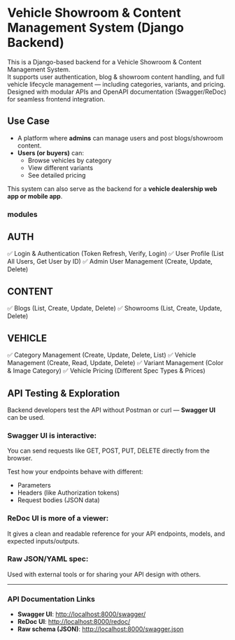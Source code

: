 # Vehicle Showroom & Content Management System (Django Backend)

This is a Django-based backend for a Vehicle Showroom & Content Management System.  
It supports user authentication, blog & showroom content handling, and full vehicle lifecycle management — including categories, variants, and pricing. Designed with modular APIs and OpenAPI documentation (Swagger/ReDoc) for seamless frontend integration.

## Use Case

- A platform where **admins** can manage users and post blogs/showroom content.
- **Users (or buyers)** can:
  - Browse vehicles by category
  - View different variants
  - See detailed pricing

This system can also serve as the backend for a **vehicle dealership web app or mobile app**.

### modules

AUTH
-------
✅ Login & Authentication (Token Refresh, Verify, Login)
✅ User Profile (List All Users, Get User by ID)
✅ Admin User Management (Create, Update, Delete)

CONTENT
---------
✅ Blogs (List, Create, Update, Delete)
✅ Showrooms (List, Create, Update, Delete)

VEHICLE
----------
✅ Category Management (Create, Update, Delete, List)
✅ Vehicle Management (Create, Read, Update, Delete)
✅ Variant Management (Color & Image Category)
✅ Vehicle Pricing (Different Spec Types & Prices)


## API Testing & Exploration

Backend developers test the API without Postman or curl — **Swagger UI** can be used.

### Swagger UI is interactive:
You can send requests like GET, POST, PUT, DELETE directly from the browser.

Test how your endpoints behave with different:
- Parameters  
- Headers (like Authorization tokens)  
- Request bodies (JSON data)

### ReDoc UI is more of a viewer:
It gives a clean and readable reference for your API endpoints, models, and expected inputs/outputs.

### Raw JSON/YAML spec:
Used with external tools or for sharing your API design with others.

---

### API Documentation Links

- **Swagger UI**: [http://localhost:8000/swagger/](http://localhost:8000/swagger/)  
- **ReDoc UI**: [http://localhost:8000/redoc/](http://localhost:8000/redoc/)  
- **Raw schema (JSON)**: [http://localhost:8000/swagger.json](http://localhost:8000/swagger.json)